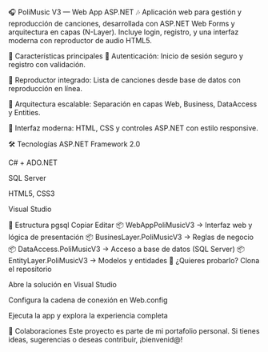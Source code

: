 🎧 PoliMusic V3 — Web App ASP.NET 🎶
Aplicación web para gestión y reproducción de canciones, desarrollada con ASP.NET Web Forms y arquitectura en capas (N-Layer).
Incluye login, registro, y una interfaz moderna con reproductor de audio HTML5.

🚀 Características principales
🔐 Autenticación: Inicio de sesión seguro y registro con validación.

🎵 Reproductor integrado: Lista de canciones desde base de datos con reproducción en línea.

🧠 Arquitectura escalable: Separación en capas Web, Business, DataAccess y Entities.

🎨 Interfaz moderna: HTML, CSS y controles ASP.NET con estilo responsive.

🛠️ Tecnologías
ASP.NET Framework 2.0

C# + ADO.NET

SQL Server

HTML5, CSS3

Visual Studio

📁 Estructura
pgsql
Copiar
Editar
📦 WebAppPoliMusicV3       → Interfaz web y lógica de presentación
📦 BusinesLayer.PoliMusicV3 → Reglas de negocio
📦 DataAccess.PoliMusicV3   → Acceso a base de datos (SQL Server)
📦 EntityLayer.PoliMusicV3  → Modelos y entidades
🧪 ¿Quieres probarlo?
Clona el repositorio

Abre la solución en Visual Studio

Configura la cadena de conexión en Web.config

Ejecuta la app y explora la experiencia completa

👥 Colaboraciones
Este proyecto es parte de mi portafolio personal.
Si tienes ideas, sugerencias o deseas contribuir, ¡bienvenid@!

